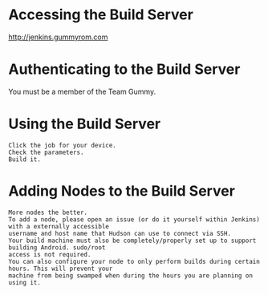 # Accessing the Build Server
http://jenkins.gummyrom.com

# Authenticating to the Build Server
You must be a member of the Team Gummy.

# Using the Build Server
    Click the job for your device.
    Check the parameters.
    Build it.

#  Adding Nodes to the Build Server
    More nodes the better.
    To add a node, please open an issue (or do it yourself within Jenkins) with a externally accessible
    username and host name that Hudson can use to connect via SSH.
    Your build machine must also be completely/properly set up to support building Android. sudo/root
    access is not required.
    You can also configure your node to only perform builds during certain hours. This will prevent your
    machine from being swamped when during the hours you are planning on using it.


